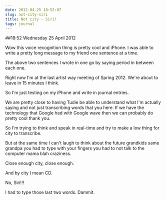 ```yaml
---
date: 2012-04-25 18:52:07
slug: not-city-siri
title: Not city - Siri!
tags: journal
---
```


##18:52 Wednesday 25 April 2012

Wow this voice recognition thing is pretty cool and iPhone. I was able to write a pretty long message to my friend one sentence at a time.

The above two sentences I wrote in one go by saying period in between each one.

Right now I'm at the last artist way meeting of Spring 2012. We're about to leave in 15 minutes I think.

So I'm just testing on my iPhone and write in journal entries. 

We are pretty close to having Tudie be able to understand what I'm actually saying and not just transcribing words that you here. If we have the technology that Google had with Google wave then we can probably do pretty cool thank you.

So I'm trying to think and speak in real-time and try to make a low thing for city to transcribe.

But at the same time I can't laugh to think about the future grandkids same grandpa you had to type with your fingers you had to not talk to the computer mama blah craziness. 

Close enough city, close enough.

And by city I mean CD. 

No, Siri!!!

I had to type those last two words. Dammit.
